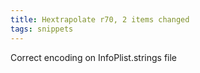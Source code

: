 ```yaml
---
title: Hextrapolate r70, 2 items changed
tags: snippets
---
```


Correct encoding on InfoPlist.strings file
